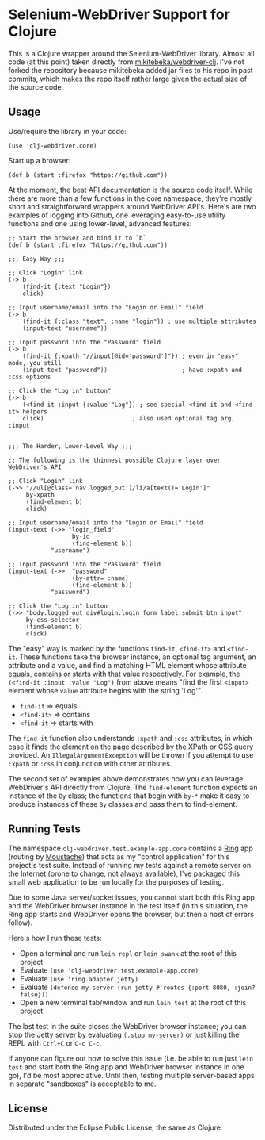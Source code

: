 # Selenium-WebDriver Support for Clojure

This is a Clojure wrapper around the Selenium-WebDriver library. Almost all code (at this point) taken directly from [mikitebeka/webdriver-clj][webdriver-orig]. I've not forked the repository because mikitebeka added jar files to his repo in past commits, which makes the repo itself rather large given the actual size of the source code.

## Usage

Use/require the library in your code:

    (use 'clj-webdriver.core)

Start up a browser:

    (def b (start :firefox "https://github.com"))

At the moment, the best API documentation is the source code itself. While there are more than a few functions in the core namespace, they're mostly short and straightforward wrappers around WebDriver API's. Here's are two examples of logging into Github, one leveraging easy-to-use utility functions and one using lower-level, advanced features:

    ;; Start the browser and bind it to `b`
    (def b (start :firefox "https://github.com"))
    
    ;;; Easy Way ;;;
    
    ;; Click "Login" link
    (-> b
        (find-it {:text "Login"})
        click)
    
    ;; Input username/email into the "Login or Email" field
    (-> b
        (find-it {:class "text", :name "login"}) ; use multiple attributes
        (input-text "username"))
    
    ;; Input password into the "Password" field
    (-> b
        (find-it {:xpath "//input[@id='password']"}) ; even in "easy" mode, you still
        (input-text "password"))                     ; have :xpath and :css options
    
    ;; Click the "Log in" button"
    (-> b
        (<find-it :input {:value "Log"}) ; see special <find-it and <find-it> helpers
        click)                         ; also used optional tag arg, :input
    

    ;;; The Harder, Lower-Level Way ;;;
    
    ;; The following is the thinnest possible Clojure layer over WebDriver's API
    
    ;; Click "Login" link
    (->> "//ul[@class='nav logged_out']/li/a[text()='Login']"
         by-xpath
         (find-element b)
         click)
    
    ;; Input username/email into the "Login or Email" field
    (input-text (->> "login_field"
                      by-id
                      (find-element b))
                "username")
    
    ;; Input password into the "Password" field
    (input-text (->>  "password"
                      (by-attr= :name)
                      (find-element b))
                "password")
    
    ;; Click the "Log in" button
    (->> "body.logged_out div#login.login_form label.submit_btn input"
         by-css-selector
         (find-element b)
         click)

The "easy" way is marked by the functions `find-it`, `<find-it>` and `<find-it`. These functions take the browser instance, an optional tag argument, an attribute and a value, and find a matching HTML element whose attribute equals, contains or starts with that value respectively. For example, the `(<find-it :input :value "Log")` from above means "find the first `<input>` element whose `value` attribute begins with the string 'Log'".

* `find-it` => equals
* `<find-it>` => contains
* `<find-it` => starts with

The `find-it` function also understands `:xpath` and `:css` attributes, in which case it finds the element on the page described by the XPath or CSS query provided. An `IllegalArgumentException` will be thrown if you attempt to use `:xpath` or `:css` in conjunction with other attributes.

The second set of examples above demonstrates how you can leverage WebDriver's API directly from Clojure. The `find-element` function expects an instance of the `By` class; the functions that begin with `by-*` make it easy to produce instances of these `By` classes and pass them to find-element. 

## Running Tests

The namespace `clj-webdriver.test.example-app.core` contains a [Ring][ring-github] app (routing by [Moustache][moustache-github]) that acts as my "control application" for this project's test suite. Instead of running my tests against a remote server on the Internet (prone to change, not always available), I've packaged this small web application to be run locally for the purposes of testing.

Due to some Java server/socket issues, you cannot start both this Ring app and the WebDriver browser instance in the test itself (in this situation, the Ring app starts and WebDriver opens the browser, but then a host of errors follow).

Here's how I run these tests:

* Open a terminal and run `lein repl` or `lein swank` at the root of this project
* Evaluate `(use 'clj-webdriver.test.example-app.core)`
* Evaluate `(use 'ring.adapter.jetty)`
* Evaluate `(defonce my-server (run-jetty #'routes {:port 8080, :join? false}))`
* Open a new terminal tab/window and run `lein test` at the root of this project

The last test in the suite closes the WebDriver browser instance; you can stop the Jetty server by evaluating `(.stop my-server)` or just killing the REPL with `Ctrl+C` or `C-c C-c`.

If anyone can figure out how to solve this issue (i.e. be able to run just `lein test` and start both the Ring app and WebDriver browser instance in one go), I'd be most appreciative. Until then, testing multiple server-based apps in separate "sandboxes" is acceptable to me.

## License

Distributed under the Eclipse Public License, the same as Clojure.

[webdriver-orig]: https://github.com/mikitebeka/webdriver-clj
[ring-github]: https://github.com/mmcgrana/ring
[moustache-github]: https://github.com/cgrand/moustache
